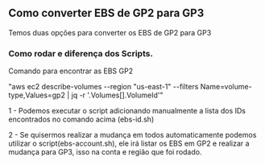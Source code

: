 ## Como converter EBS de GP2 para GP3

Temos duas opções para converter os EBS de GP2 para GP3

### Como rodar e diferença dos Scripts.

Comando para encontrar as EBS GP2

"aws ec2 describe-volumes --region "us-east-1" --filters Name=volume-type,Values=gp2 | jq -r '.Volumes[].VolumeId'"

1 - Podemos executar o script adicionando manualmente a lista dos IDs encontrados no comando acima (ebs-id.sh)

2 - Se quisermos realizar a mudança em todos automaticamente podemos utilizar o script(ebs-account.sh), ele irá listar os EBS em GP2 e realizar a mudança para GP3, isso na conta e região que foi rodado.
